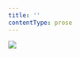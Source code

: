 ```yaml
---
title: ''
contentType: prose
---
```


<section>

![](../Images/obalka_kocovina_sumavskeho_leta.jpg)

</section>
